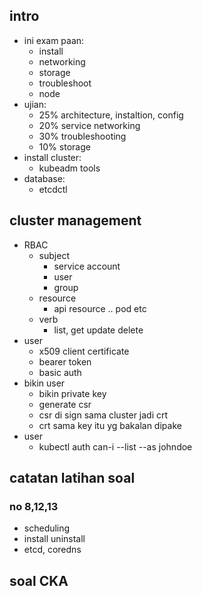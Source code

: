 ## intro
- ini exam paan:
  - install
  - networking
  - storage
  - troubleshoot
  - node
- ujian:
  - 25% architecture, instaltion, config
  - 20% service networking
  - 30% troubleshooting
  - 10% storage
- install cluster:
  - kubeadm tools
- database:
  - etcdctl

## cluster management
- RBAC
  - subject
    - service account
    - user
    - group
  - resource
    - api resource .. pod etc
  - verb
    - list, get update delete
- user
  - x509 client certificate
  - bearer token
  - basic auth
- bikin user
  - bikin private key
  - generate csr
  - csr di sign sama cluster jadi crt
  - crt sama key itu yg bakalan dipake
- user
  - kubectl auth can-i --list --as johndoe

## catatan latihan soal
### no 8,12,13
- scheduling
- install uninstall
- etcd, coredns

## soal CKA

